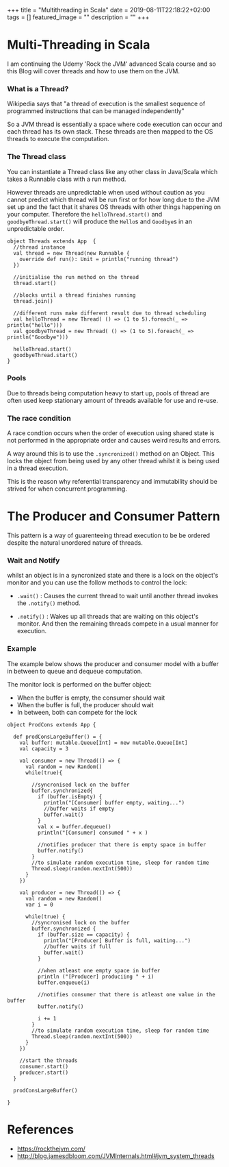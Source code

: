 +++
title =  "Multithreading in Scala"
date = 2019-08-11T22:18:22+02:00
tags = []
featured_image = ""
description = ""
+++

# Multi-Threading in Scala

I am continuing the Udemy 'Rock the JVM' advanced Scala course and so this Blog will cover threads and how to use them on the JVM.

### What is a Thread?

Wikipedia says that "a thread of execution is the smallest sequence of programmed instructions that can be managed independently" 

So a JVM thread is essentially a space where code execution can occur and each thread has its own stack. These threads are then mapped to the OS threads to execute the computation.

### The Thread class

You can instantiate a Thread class like any other class in Java/Scala which takes a Runnable class with a run method.

However threads are unpredictable when used without caution as you cannot predict which thread will be run first or for how long due to the JVM set up and the fact that it shares OS threads with other things happening on your computer. Therefore the `helloThread.start()` and `goodbyeThread.start()` will produce the `Hello`s and `Goodbye`s in an unpredictable order.

```
object Threads extends App  {
  //thread instance
  val thread = new Thread(new Runnable {
    override def run(): Unit = println("running thread")
  })

  //initialise the run method on the thread
  thread.start()

  //blocks until a thread finishes running
  thread.join()

  //different runs make different result due to thread scheduling
  val helloThread = new Thread( () => (1 to 5).foreach(_ => println("hello")))
  val goodbyeThread = new Thread( () => (1 to 5).foreach(_ => println("Goodbye")))

  helloThread.start()
  goodbyeThread.start()
}
```

### Pools

Due to threads being computation heavy to start up, pools of thread are often used keep stationary amount of threads available for use and re-use.

### The race condition

A race condtion occurs when the order of execution using shared state is not performed in the appropriate order and causes weird results and errors.

A way around this is to use the `.syncronized()` method on an Object. This locks the object from being used by any other thread whilst it is being used in a thread execution.

This is the reason why referential transparency and immutability should be strived for when concurrent programming.

# The Producer and Consumer Pattern

This pattern is a way of guarenteeing thread execution to be be ordered despite the natural unordered nature of threads.

### Wait and Notify

whilst an object is in a syncronized state and there is a lock on the object's monitor and you can use the follow methods to control the lock:

- `.wait()` : Causes the current thread to wait until another thread invokes the `.notify()` method.

- `.notify()` : Wakes up all threads that are waiting on this object's monitor. And then the remaining threads compete in a usual manner for execution.

### Example

The example below shows the producer and consumer model with a buffer in between to queue and dequeue computation.

The monitor lock is performed on the buffer object:

- When the buffer is empty, the consumer should wait
- When the buffer is full, the producer should wait
- In between, both can compete for the lock

```
object ProdCons extends App {

  def prodConsLargeBuffer() = {
    val buffer: mutable.Queue[Int] = new mutable.Queue[Int]
    val capacity = 3

    val consumer = new Thread(() => {
      val random = new Random()
      while(true){

        //syncronised lock on the buffer
        buffer.synchronized{
          if (buffer.isEmpty) {
            println("[Consumer] buffer empty, waiting...")
            //buffer waits if empty
            buffer.wait()
          }
          val x = buffer.dequeue()
          println("[Consumer] consumed " + x )

          //notifies producer that there is empty space in buffer
          buffer.notify()
        }
        //to simulate random execution time, sleep for random time
        Thread.sleep(random.nextInt(500))
      }
    })

    val producer = new Thread(() => {
      val random = new Random()
      var i = 0

      while(true) {
        //syncronised lock on the buffer
        buffer.synchronized {
          if (buffer.size == capacity) {
            println("[Producer] Buffer is full, waiting...")
            //buffer waits if full
            buffer.wait()
          }

          //when atleast one empty space in buffer
          println ("[Producer] produciing " + i)
          buffer.enqueue(i)

          //notifies consumer that there is atleast one value in the buffer
          buffer.notify()

          i += 1
        }
        //to simulate random execution time, sleep for random time
        Thread.sleep(random.nextInt(500))
      }
    })

    //start the threads
    consumer.start()
    producer.start()
  }

  prodConsLargeBuffer()

}
```

# References

- https://rockthejvm.com/
- http://blog.jamesdbloom.com/JVMInternals.html#jvm_system_threads